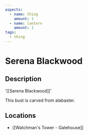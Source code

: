 ```yaml
---
aspects:
  - name: thing
    amount: 1
  - name: lantern
    amount: 1
tags:
  - thing
---
```


# Serena Blackwood

## Description
'[[Serena Blackwood]]'

This bust is carved from alabaster.
## Locations
- [[Watchman's Tower - Gatehouse]]